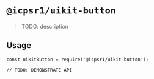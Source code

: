 # `@icpsr1/uikit-button`

> TODO: description

## Usage

```
const uikitButton = require('@icpsr1/uikit-button');

// TODO: DEMONSTRATE API
```
